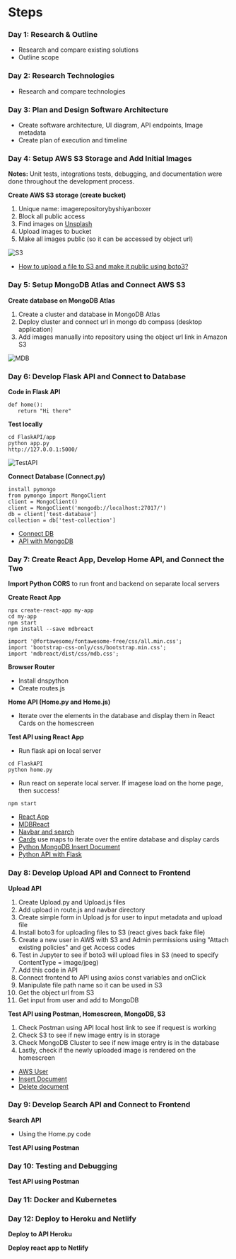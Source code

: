 # Steps

### Day 1: Research & Outline
- Research and compare existing solutions
- Outline scope

### Day 2: Research Technologies
- Research and compare technologies

### Day 3: Plan and Design Software Architecture
- Create software architecture, UI diagram, API endpoints, Image metadata
- Create plan of execution and timeline

### Day 4: Setup AWS S3 Storage and Add Initial Images
**Notes:** Unit tests, integrations tests, debugging, and documentation were done throughout the development process.

**Create AWS S3 storage (create bucket)**
1. Unique name: imagerepositorybyshiyanboxer
2. Block all public access
3. Find images on [Unsplash](https://unsplash.com/s/photos/dogs)
4. Upload images to bucket
5. Make all images public (so it can be accessed by object url)

![S3](https://github.com/shiyanboxer/Image-Repository/blob/main/Images/S3.jpg)

- [How to upload a file to S3 and make it public using boto3?](https://stackoverflow.com/questions/41904806/how-to-upload-a-file-to-s3-and-make-it-public-using-boto3)

### Day 5: Setup MongoDB Atlas and Connect AWS S3
**Create database on MongoDB Atlas**
1. Create a cluster and database  in MongoDB Atlas
2. Deploy cluster and connect url in mongo db compass (desktop application)
3. Add images manually into repository using the object url link in Amazon S3

![MDB](https://github.com/shiyanboxer/Image-Repository/blob/main/Images/MDB.jpg)

### Day 6: Develop Flask API and Connect to Database
**Code in Flask API**
```
def home():
   return "Hi there"
```
**Test locally**
```
cd FlaskAPI/app
python app.py
http://127.0.0.1:5000/
```

![TestAPI](https://github.com/shiyanboxer/Image-Repository/blob/main/Images/TestAPI.jpg)

**Connect Database (Connect.py)**
```
install pymongo
from pymongo import MongoClient
client = MongoClient()
client = MongoClient('mongodb://localhost:27017/')
db = client['test-database']
collection = db['test-collection']
```
- [Connect DB](https://pymongo.readthedocs.io/en/stable/tutorial.html)
- [API with MongoDB](https://rapidapi.com/blog/how-to-create-an-api-with-mongodb/)

### Day 7: Create React App, Develop Home API, and Connect the Two
**Import Python CORS** to run front and backend on separate local servers

**Create React App**
```
npx create-react-app my-app
cd my-app
npm start
npm install --save mdbreact

import '@fortawesome/fontawesome-free/css/all.min.css';
import 'bootstrap-css-only/css/bootstrap.min.css';
import 'mdbreact/dist/css/mdb.css';
```

**Browser Router**
- Install dnspython
- Create routes.js

**Home API (Home.py and Home.js)**
- Iterate over the elements in the database and display them in React Cards on the homescreen

**Test API using React App**
- Run flask api on local server 
```
cd FlaskAPI
python home.py
```
- Run react on seperate local server. If imagese load on the home page, then success! 
```
npm start
```

- [React App](https://reactjs.org/docs/create-a-new-react-app.html)
- [MDBReact](https://www.npmjs.com/package/mdbreact)
- [Navbar and search](https://mdbootstrap.com/docs/react/navigation/navbar/)
- [Cards](https://mdbootstrap.com/docs/react/components/cards/) use maps to iterate over the entire database and display cards
- [Python MongoDB Insert Document](https://www.w3schools.com/python/python_mongodb_insert.asp)
- [Python API with Flask](https://programminghistorian.org/en/lessons/creating-apis-with-python-and-flask)

### Day 8: Develop Upload API and Connect to Frontend
**Upload API**
1. Create Upload.py and Upload.js files
2. Add upload in route.js and navbar directory
3. Create simple form in Upload js for user to input metadata and upload file
4. Install boto3 for uploading files to S3 (react gives back fake file)
5. Create a new user in AWS with S3 and Admin permissions using "Attach existing policies" and get Access codes
6. Test in Jupyter to see if boto3 will upload files in S3 (need to specify ContentType = image/jpeg)
7. Add this code in API
8. Connect frontend to API using axios const variables and onClick
9. Manipulate file path name so it can be used in S3 
10. Get the object url from S3
11. Get input from user and add to MongoDB

**Test API using Postman, Homescreen, MongoDB, S3**
1. Check Postman using API local host link to see if request is working 
2. Check S3 to see if new image entry is in storage
3. Check MongoDB Cluster to see if new image entry is in the database
4. Lastly, check if the newly uploaded image is rendered on the homescreen

- [AWS User](https://console.aws.amazon.com/iam/home#/users)
- [Insert Document](https://www.w3schools.com/python/python_mongodb_insert.asp)
- [Delete document](https://www.w3schools.com/python/python_mongodb_delete.asp)

### Day 9: Develop Search API and Connect to Frontend
**Search API** 
- Using the Home.py code

**Test API using Postman**

### Day 10: Testing and Debugging
**Test API using Postman**

### Day 11: Docker and Kubernetes

### Day 12: Deploy to Heroku and Netlify
**Deploy to API Heroku**

**Deploy react app to Netlify**